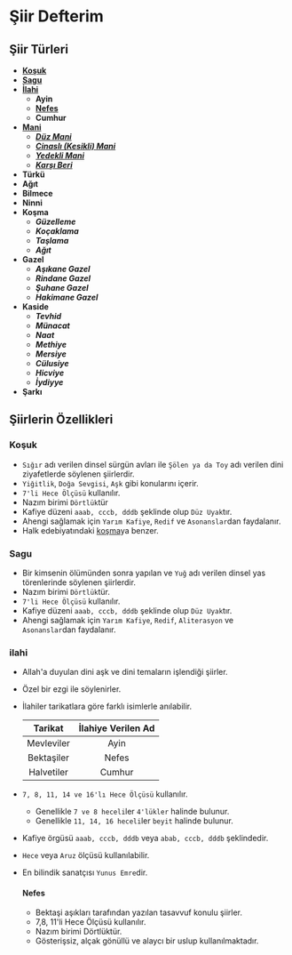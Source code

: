# Şiir Defterim

## Şiir Türleri

- [**Koşuk**](#koşuk)
- [**Sagu**](#sagu)
- [**İlahi**](#ilahi)
    - **Ayin**
    - [**Nefes**](#nefes)
    - **Cumhur**
- [**Mani**](#mani)
    - [***Düz Mani***](#düz-mani)
    - [***Cinaslı (Kesikli) Mani***](#cinaslı-(kesikli)-mani)
    - [***Yedekli Mani***](#yedekli-mani)
    - [***Karşı Beri***](#karşı-beri)
- **Türkü**
- **Ağıt**
- **Bilmece**
- **Ninni**
- **Koşma**
    - ***Güzelleme***
    - ***Koçaklama***
    - ***Taşlama***
    - ***Ağıt***
- **Gazel**
    - ***Aşıkane Gazel***
    - ***Rindane Gazel***
    - ***Şuhane Gazel***
    - ***Hakimane Gazel***
- **Kaside**
    - ***Tevhid***
    - ***Münacat***
    - ***Naat***
    - ***Methiye***
    - ***Mersiye***
    - ***Cülusiye***
    - ***Hicviye***
    - ***İydiyye***
- **Şarkı**


## Şiirlerin Özellikleri

### Koşuk 
- ``Sığır`` adı verilen dinsel sürgün avları ile ``Şölen ya da Toy`` adı verilen dini ziyafetlerde söylenen şiirlerdir.
- ``Yiğitlik``, ``Doğa Sevgisi``, ``Aşk`` gibi konularını içerir.
- ``7'li Hece Ölçüsü`` kullanılır.
- Nazım birimi ``Dörtlük``tür
- Kafiye düzeni ``aaab, cccb, dddb`` şeklinde olup ``Düz Uyak``tır. 
- Ahengi sağlamak için ``Yarım Kafiye``, ``Redif`` ve ``Asonanslar``dan faydalanır.
- Halk edebiyatındaki [koşma](#koşma)ya benzer.

### Sagu
- Bir kimsenin ölümünden sonra yapılan ve ``Yuğ`` adı verilen dinsel yas törenlerinde söylenen şiirlerdir.
- Nazım birimi ``Dörtlük``tür.
- ``7'li Hece Ölçüsü`` kullanılır.
- Kafiye düzeni ``aaab, cccb, dddb`` şeklinde olup ``Düz Uyak``tır. 
- Ahengi sağlamak için ``Yarım Kafiye``, ``Redif``, ``Aliterasyon`` ve ``Asonanslar``dan faydalanır.

### ilahi
- Allah'a duyulan dini aşk ve dini temaların işlendiği şiirler.
- Özel bir ezgi ile söylenirler.
- İlahiler tarikatlara göre farklı isimlerle anılabilir.

    | Tarikat    	| İlahiye Verilen Ad 	|
    | :-----------: | :-------------------: |
    | Mevleviler 	| Ayin               	|
    | Bektaşiler 	| Nefes              	|
    | Halvetiler 	| Cumhur             	|

- ``7, 8, 11, 14 ve 16'lı Hece Ölçüsü`` kullanılır.
    - Genellikle ``7 ve 8 heceli``ler ``4'lükler`` halinde bulunur.
    - Genellikle ``11, 14, 16 heceli``ler ``beyit`` halinde bulunur.
- Kafiye örgüsü ``aaab, cccb, dddb`` veya ``abab, cccb, dddb`` şeklindedir.
- ``Hece`` veya ``Aruz`` ölçüsü kullanılabilir.
- En bilindik sanatçısı ``Yunus Emre``dir.

    #### Nefes
    - Bektaşi aşıkları tarafından yazılan tasavvuf konulu şiirler.
    - 7,8, 11'li Hece Ölçüsü kullanılır.
    - Nazım birimi Dörtlüktür.
    - Gösterişsiz, alçak gönüllü ve alaycı bir uslup kullanılmaktadır.
